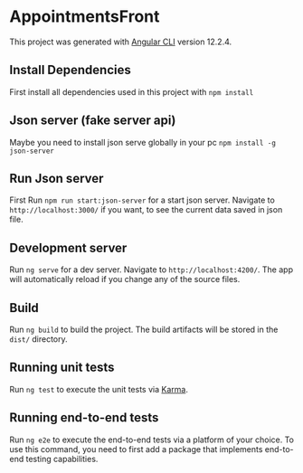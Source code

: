 # AppointmentsFront

This project was generated with [Angular CLI](https://github.com/angular/angular-cli) version 12.2.4.

## Install Dependencies

First install all dependencies used in this project with `npm install`

## Json server (fake server api)

Maybe you need to install json serve globally in your pc `npm install -g json-server`

## Run Json server

First Run `npm run start:json-server` for a start json server. Navigate to `http://localhost:3000/` if you want, to see the current data saved in json file.

## Development server

Run `ng serve` for a dev server. Navigate to `http://localhost:4200/`. The app will automatically reload if you change any of the source files.

## Build

Run `ng build` to build the project. The build artifacts will be stored in the `dist/` directory.

## Running unit tests

Run `ng test` to execute the unit tests via [Karma](https://karma-runner.github.io).

## Running end-to-end tests

Run `ng e2e` to execute the end-to-end tests via a platform of your choice. To use this command, you need to first add a package that implements end-to-end testing capabilities.

